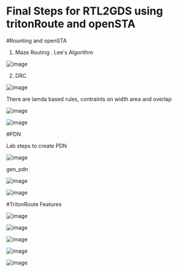 # Final Steps for RTL2GDS using tritonRoute and openSTA

#Rounting and openSTA

1. Maze Routing . Lee's Algorithm

![image](https://github.com/user-attachments/assets/04d51d1c-45d9-49bb-b7e0-21f0a38d5d27)

2. DRC
   
![image](https://github.com/user-attachments/assets/833bd01e-9baa-4b41-96b3-e8465cbfc794)

There are lamda based rules, contraints on width area and overlap 

![image](https://github.com/user-attachments/assets/ea022dd8-f35a-49f7-a143-c19170dcef26)

![image](https://github.com/user-attachments/assets/3800d571-c261-4299-b002-5efa0781272f)

#PDN

Lab steps to create PDN

![image](https://github.com/user-attachments/assets/0f1102ab-b4a7-4383-808c-d2700e7afccb)



gen_pdn

![image](https://github.com/user-attachments/assets/1de00b6c-38a1-4db9-8df9-ae1ca0e39b64)

![image](https://github.com/user-attachments/assets/7d9fc283-c5c1-4571-957f-f31bad71b08e)


#TritonRoute Features 

![image](https://github.com/user-attachments/assets/153c052f-25cd-4af0-a2b0-b1ea7e3e5a87)

![image](https://github.com/user-attachments/assets/c085fff9-d067-4b69-9ced-72d4a4dbef4b)

![image](https://github.com/user-attachments/assets/79defcd3-bad0-4d29-ad03-7e09844e1b2a)

![image](https://github.com/user-attachments/assets/e9ea9bf2-878e-4c58-95b6-10261e5a2afb)

![image](https://github.com/user-attachments/assets/45fdb215-797a-4df2-98d4-76beeb344209)
